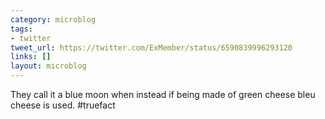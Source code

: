 ```yaml
---
category: microblog
tags:
- twitter
tweet_url: https://twitter.com/ExMember/status/6590839996293120
links: []
layout: microblog
---
```

They call it a blue moon when instead if being made of green cheese bleu cheese is used. #truefact
